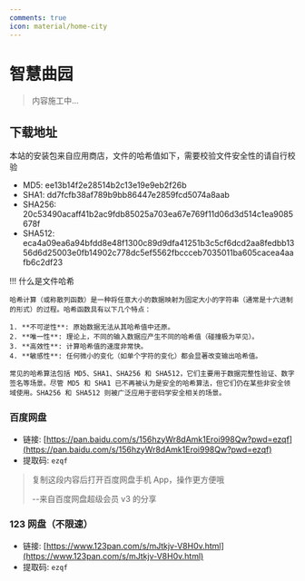 ```yaml
---
comments: true
icon: material/home-city
---
```


# 智慧曲园

> 内容施工中...

## 下载地址

本站的安装包来自应用商店，文件的哈希值如下，需要校验文件安全性的请自行校验

- MD5: ee13b14f2e28514b2c13e19e9eb2f26b
- SHA1: dd7fcfb38af789b9bb86447e2859fcd5074a8aab
- SHA256: 20c53490acaff41b2ac9fdb85025a703ea67e769f11d06d3d514c1ea9085678f
- SHA512: eca4a09ea6a94bfdd8e48f1300c89d9dfa41251b3c5cf6dcd2aa8fedbb1356d6d25003e0fb14902c778dc5ef5562fbccceb7035011ba605cacea4aafb6c2df23

!!! 什么是文件哈希

    哈希计算（或称散列函数）是一种将任意大小的数据映射为固定大小的字符串（通常是十六进制的形式）的过程。哈希函数具有以下几个特点：

    1. **不可逆性**: 原始数据无法从其哈希值中还原。
    2. **唯一性**: 理论上，不同的输入数据应产生不同的哈希值（碰撞极为罕见）。
    3. **高效性**: 计算哈希值的速度非常快。
    4. **敏感性**: 任何微小的变化（如单个字符的变化）都会显著改变输出哈希值。

    常见的哈希算法包括 MD5、SHA1、SHA256 和 SHA512，它们主要用于数据完整性验证、数字签名等场景。尽管 MD5 和 SHA1 已不再被认为是安全的哈希算法，但它们仍在某些非安全领域使用。SHA256 和 SHA512 则被广泛应用于密码学安全相关的场景。

### 百度网盘

- 链接: [https://pan.baidu.com/s/156hzyWr8dAmk1Eroi998Qw?pwd=ezqf](https://pan.baidu.com/s/156hzyWr8dAmk1Eroi998Qw?pwd=ezqf)
- 提取码: `ezqf`

> 复制这段内容后打开百度网盘手机 App，操作更方便哦
>
> --来自百度网盘超级会员 v3 的分享

### 123 网盘（不限速）

- 链接: [https://www.123pan.com/s/mJtkjv-V8H0v.html](https://www.123pan.com/s/mJtkjv-V8H0v.html)
- 提取码: `ezqf`
